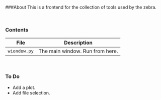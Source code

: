 ###About
This is a frontend for the collection of tools used by the zebra.

<br>

### Contents
| File | Description |
|---|---|
|`wiondow.py`  | The main window. Run from here.|

<br>

### To Do
+ Add a plot.
+ Add file selection.